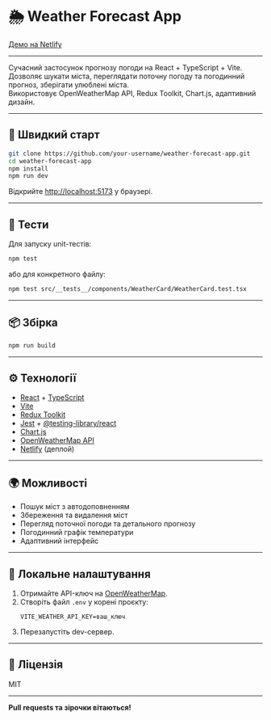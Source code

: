 # 🌦️ Weather Forecast App

[Демо на Netlify](https://app-weather-forecast-tt.netlify.app)

---

Сучасний застосунок прогнозу погоди на React + TypeScript + Vite.  
Дозволяє шукати міста, переглядати поточну погоду та погодинний прогноз, зберігати улюблені міста.  
Використовує OpenWeatherMap API, Redux Toolkit, Chart.js, адаптивний дизайн.

---

## 🚀 Швидкий старт

```bash
git clone https://github.com/your-username/weather-forecast-app.git
cd weather-forecast-app
npm install
npm run dev
```

Відкрийте [http://localhost:5173](http://localhost:5173) у браузері.

---

## 🧪 Тести

Для запуску unit-тестів:

```bash
npm test
```

або для конкретного файлу:

```bash
npm test src/__tests__/components/WeatherCard/WeatherCard.test.tsx
```

---

## 📦 Збірка

```bash
npm run build
```

---

## ⚙️ Технології

- [React](https://react.dev/) + [TypeScript](https://www.typescriptlang.org/)
- [Vite](https://vitejs.dev/)
- [Redux Toolkit](https://redux-toolkit.js.org/)
- [Jest](https://jestjs.io/) + [@testing-library/react](https://testing-library.com/)
- [Chart.js](https://www.chartjs.org/)
- [OpenWeatherMap API](https://openweathermap.org/api)
- [Netlify](https://www.netlify.com/) (деплой)

---

## 🌍 Можливості

- Пошук міст з автодоповненням
- Збереження та видалення міст
- Перегляд поточної погоди та детального прогнозу
- Погодинний графік температури
- Адаптивний інтерфейс

---

## 📝 Локальне налаштування

1. Отримайте API-ключ на [OpenWeatherMap](https://openweathermap.org/api).
2. Створіть файл `.env` у корені проєкту:
    ```
    VITE_WEATHER_API_KEY=ваш_ключ
    ```
3. Перезапустіть dev-сервер.

---

## 📄 Ліцензія

MIT

---

**Pull requests та зірочки вітаються!**
